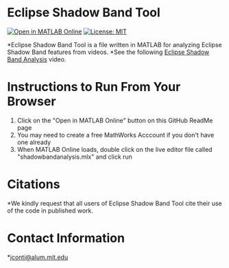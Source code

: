 # Eclipse Shadow Band Tool
[![Open in MATLAB Online](https://www.mathworks.com/images/responsive/global/open-in-matlab-online.svg)](https://matlab.mathworks.com/open/github/v1?repo=JoeEngineerPilot/EclipseShadowBandTool)
[![License: MIT](https://img.shields.io/badge/License-MIT-yellow.svg)](https://opensource.org/licenses/MIT)

*Eclipse Shadow Band Tool is a file written in MATLAB for analyzing Eclipse Shadow Band features from videos. 
*See the following [Eclipse Shadow Band Analysis](https://www.youtube.com/watch?v=flDfQsxXi4E) video.

# Instructions to Run From Your Browser
1) Click on the "Open in MATLAB Online" button on this GitHub ReadMe page
2) You may need to create a free MathWorks Acccount if you don't have one already
3) When MATLAB Online loads, double click on the live editor file called "shadowbandanalysis.mlx" and click run  

# Citations
*We kindly request that all users of Eclipse Shadow Band Tool cite their use of the code in published work.

# Contact Information
*jconti@alum.mit.edu

